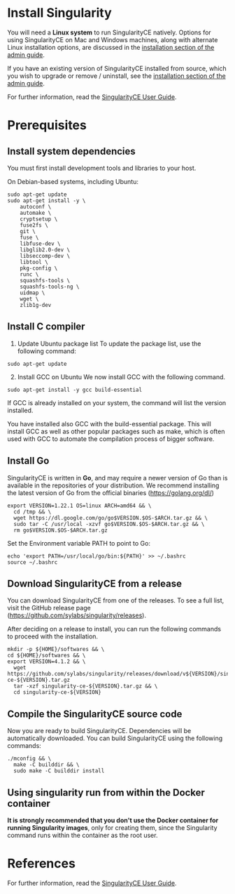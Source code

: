# Install Singularity

You will need a **Linux system** to run SingularityCE natively. Options for using SingularityCE on Mac and Windows machines, along with alternate Linux installation options, are discussed in the [installation section of the admin guide](https://sylabs.io/guides/4.1/admin-guide/installation.html).

If you have an existing version of SingularityCE installed from source, which you wish to upgrade or remove / uninstall, see the [installation section of the admin guide](https://sylabs.io/guides/4.1/admin-guide/installation.html).

For further information, read the [SingularityCE User Guide](https://docs.sylabs.io/guides/latest/user-guide/index.html).

# Prerequisites

## Install system dependencies
You must first install development tools and libraries to your host.

On Debian-based systems, including Ubuntu:
```
sudo apt-get update
sudo apt-get install -y \
    autoconf \
    automake \
    cryptsetup \
    fuse2fs \
    git \
    fuse \
    libfuse-dev \
    libglib2.0-dev \
    libseccomp-dev \
    libtool \
    pkg-config \
    runc \
    squashfs-tools \
    squashfs-tools-ng \
    uidmap \
    wget \
    zlib1g-dev
```

## Install C compiler

1. Update Ubuntu package list
To update the package list, use the following command:
```
sudo apt-get update
```

2. Install GCC on Ubuntu
We now install GCC with the following command.
```
sudo apt-get install -y gcc build-essential
```
If GCC is already installed on your system, the command will list the version installed.

You have installed also GCC with the build-essential package. This will install GCC as well as other popular packages such as make, which is often used with GCC to automate the compilation process of bigger software.

## Install Go
SingularityCE is written in **Go**, and may require a newer version of Go than is available in the repositories of your distribution. We recommend installing the latest version of Go from the official binaries (https://golang.org/dl/)

```
export VERSION=1.22.1 OS=linux ARCH=amd64 && \
  cd /tmp && \
  wget https://dl.google.com/go/go$VERSION.$OS-$ARCH.tar.gz && \
  sudo tar -C /usr/local -xzvf go$VERSION.$OS-$ARCH.tar.gz && \
  rm go$VERSION.$OS-$ARCH.tar.gz
```

Set the Environment variable PATH to point to Go:
```
echo 'export PATH=/usr/local/go/bin:${PATH}' >> ~/.bashrc
source ~/.bashrc
```

## Download SingularityCE from a release
You can download SingularityCE from one of the releases. To see a full list, visit the GitHub release page (https://github.com/sylabs/singularity/releases).

After deciding on a release to install, you can run the following commands to proceed with the installation.
```
mkdir -p ${HOME}/softwares && \
cd ${HOME}/softwares && \
export VERSION=4.1.2 && \
  wget https://github.com/sylabs/singularity/releases/download/v${VERSION}/singularity-ce-${VERSION}.tar.gz
  tar -xzf singularity-ce-${VERSION}.tar.gz && \
  cd singularity-ce-${VERSION}
```

## Compile the SingularityCE source code
Now you are ready to build SingularityCE. Dependencies will be automatically downloaded. You can build SingularityCE using the following commands:
```
./mconfig && \
  make -C builddir && \
  sudo make -C builddir install
```


## Using singularity run from within the Docker container
**It is strongly recommended that you don't use the Docker container for running Singularity images**, only for creating them, since the Singularity command runs within the container as the root user.

<!--

However, for the purposes of this simple example, and potentially for testing/debugging purposes it is useful to know how to run a Singularity container within the Docker Singularity container. You may recall from the Running a container from the image section in the previous episode that we used the --contain switch with the singularity command. If you don’t use this switch, it is likely that you will get an error relating to /etc/localtime similar to the following:
```
WARNING: skipping mount of /etc/localtime: no such file or directory
FATAL:   container creation failed: mount /etc/localtime->/etc/localtime error: while mounting /etc/localtime: mount source /etc/localtime doesn't exist
```

This occurs because the /etc/localtime file that provides timezone configuration is not present within the Docker container. If you want to use the Docker container to test that your newly created image runs, you can use the --contain switch, or you can open a shell in the Docker container and add a timezone configuration as described in the Alpine Linux documentation:

```
sudo apt-get install tzdata
sudo cp /usr/share/zoneinfo/Europe/Madrid /etc/localtime
```
The singularity run command should now work successfully without needing to use --contain. Bear in mind that once you exit the Docker Singularity container shell and shutdown the container, this configuration will not persist.

-->

# References

For further information, read the [SingularityCE User Guide](https://docs.sylabs.io/guides/latest/user-guide/index.html).
